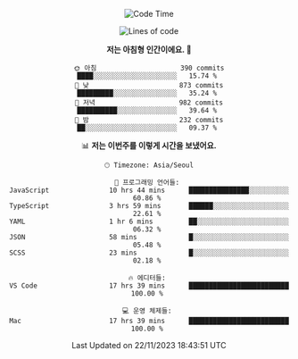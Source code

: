 <div align='center'>
 
<!--START_SECTION:waka-->
![Code Time](http://img.shields.io/badge/Code%20Time-3%2C152%20hrs%2019%20mins-blue)

![Lines of code](https://img.shields.io/badge/%EC%A0%80%EB%8A%94%20%EC%97%AC%ED%83%9C%EA%B9%8C%EC%A7%80%20-1.2%20million%20%EC%A4%84%EC%9D%98%20%EC%BD%94%EB%93%9C%EB%A5%BC%20%EC%9E%91%EC%84%B1%ED%96%88%EC%96%B4%EC%9A%94.-blue)

**저는 아침형 인간이에요. 🐤** 

```text
🌞 아침                     390 commits         ████░░░░░░░░░░░░░░░░░░░░░   15.74 % 
🌆 낮　                     873 commits         █████████░░░░░░░░░░░░░░░░   35.24 % 
🌃 저녁                     982 commits         ██████████░░░░░░░░░░░░░░░   39.64 % 
🌙 밤　                     232 commits         ██░░░░░░░░░░░░░░░░░░░░░░░   09.37 % 
```


📊 **저는 이번주를 이렇게 시간을 보냈어요.** 

```text
🕑︎ Timezone: Asia/Seoul

💬 프로그래밍 언어들: 
JavaScript               10 hrs 44 mins      ███████████████░░░░░░░░░░   60.86 % 
TypeScript               3 hrs 59 mins       ██████░░░░░░░░░░░░░░░░░░░   22.61 % 
YAML                     1 hr 6 mins         ██░░░░░░░░░░░░░░░░░░░░░░░   06.32 % 
JSON                     58 mins             █░░░░░░░░░░░░░░░░░░░░░░░░   05.48 % 
SCSS                     23 mins             █░░░░░░░░░░░░░░░░░░░░░░░░   02.18 % 

🔥 에디터들: 
VS Code                  17 hrs 39 mins      █████████████████████████   100.00 % 

💻 운영 체제들: 
Mac                      17 hrs 39 mins      █████████████████████████   100.00 % 
```


 Last Updated on 22/11/2023 18:43:51 UTC
<!--END_SECTION:waka-->
 </div>
<!---
Emewjin/Emewjin is a ✨ special ✨ repository because its `README.md` (this file) appears on your GitHub profile.
You can click the Preview link to take a look at your changes.
--->
